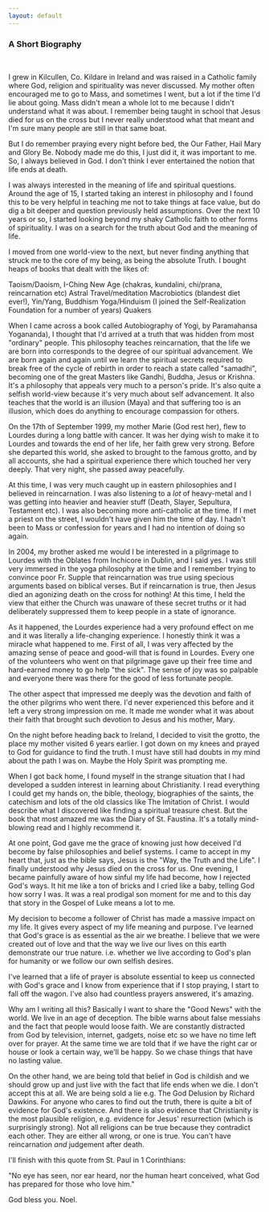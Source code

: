 ```yaml
---
layout: default
---
```


### A Short Biography
&nbsp;

I grew in Kilcullen, Co. Kildare in Ireland and was raised in a Catholic family where God, religion and spirituality was never discussed. 
My mother often encouraged me to go to Mass, and sometimes I went, but a lot if the time I'd lie about going. Mass didn't mean a whole lot 
to me because I didn't understand what it was about. I remember being taught in school that Jesus died for us on the cross but I never 
really understood what that meant and I'm sure many people are still in that same boat.

But I do remember praying every night before bed, the Our Father, Hail Mary and Glory Be. Nobody made me do this, I just did it, it was 
important to me. So, I always believed in God. I don't think I ever entertained the notion that life ends at death.

I was always interested in the meaning of life and spiritual questions. Around the age of 15, I started taking an interest in philosophy 
and I found this to be very helpful in teaching me not to take things at face value, but do dig a bit deeper and question previously held 
assumptions. Over the next 10 years or so, I started looking beyond my shaky Catholic faith to other forms of spirituality. I was on a 
search for the truth about God and the meaning of life.

I moved from one world-view to the next, but never finding anything that struck me to the core of my being, as being the absolute Truth. 
I bought heaps of books that dealt with the likes of:

Taoism/Daoism,
I-Ching
New Age (chakras, kundalini, chi/prana, reincarnation etc)
Astral Travel/meditation
Macrobiotics (blandest diet ever!), Yin/Yang,
Buddhism
Yoga/Hinduism (I joined the Self-Realization Foundation for a number of years)
Quakers

When I came across a book called Autobiography of Yogi, by Paramahansa Yogananda), I thought that I'd arrived at a truth that was hidden from 
most "ordinary" people. This philosophy teaches reincarnation, that the life we are born into corresponds to the degree of our spiritual advancement. 
We are born again and again until we learn the spiritual secrets required to break free of the cycle of rebirth in order to reach a state called 
"samadhi", becoming one of the great Masters like Gandhi, Buddha, Jesus or Krishna. It's a philosophy that appeals very much to a person's pride. 
It's also quite a selfish world-view because it's very much about self advancement. It also teaches that the world is an illusion (Maya) and that 
suffering too is an illusion, which does do anything to encourage compassion for others.

On the 17th of September 1999, my mother Marie (God rest her), flew to Lourdes during a long battle with cancer. It was her dying wish to make it 
to Lourdes and towards the end of her life, her faith grew very strong. Before she departed this world, she asked to brought to the famous grotto, 
and by all accounts, she had a spiritual experience there which touched her very deeply. That very night, she passed away peacefully.

At this time, I was very much caught up in eastern philosophies and I believed in reincarnation. I was also listening to a *lot* of heavy-metal and 
I was getting into heavier and heavier stuff (Death, Slayer, Sepultura, Testament etc). I was also becoming more anti-catholic at the time. If I met 
a priest on the street, I wouldn't have given him the time of day. I hadn't been to Mass or confession for years and I had no intention of doing so 
again.

In 2004, my brother asked me would I be interested in a pilgrimage to Lourdes with the Oblates from Inchicore in Dublin, and I said yes. I was still 
very immersed in the yoga philosophy at the time and I remember trying to convince poor Fr. Supple that reincarnation was true using specious arguments
 based on biblical verses. But if reincarnation is true, then Jesus died an agonizing death on the cross for nothing! At this time, I held the view 
 that either the Church was unaware of these secret truths or it had deliberately suppressed them to keep people in a state of ignorance.

As it happened, the Lourdes experience had a very profound effect on me and it was literally a life-changing experience. I honestly think it was a
 miracle what happened to me. First of all, I was very affected by the amazing sense of peace and good-will that is found in Lourdes. Every one of 
 the volunteers who went on that pilgrimage gave up their free time and hard-earned money to go help "the sick". The sense of joy was so palpable 
 and everyone there was there for the good of less fortunate people.

The other aspect that impressed me deeply was the devotion and faith of the other pilgrims who went there. I'd never experienced this before and it 
left a very strong impression on me. It made me wonder what it was about their faith that brought such devotion to Jesus and his mother, Mary.

On the night before heading back to Ireland, I decided to visit the grotto, the place my mother visited 6 years earlier. I got down on my knees and 
prayed to God for guidance to find the truth. I must have still had doubts in my mind about the path I was on. Maybe the Holy Spirit was prompting me.

When I got back home, I found myself in the strange situation that I had developed a sudden interest in learning about Christianity. I read everything 
I could get my hands on, the bible, theology, biographies of the saints, the catechism and lots of the old classics like The Imitation of Christ. I 
would describe what I discovered like finding a spiritual treasure chest. But the book that most amazed me was the Diary of St. Faustina. It's a 
totally mind-blowing read and I highly recommend it.

At one point, God gave me the grace of knowing just how deceived I'd become by false philosophies and belief systems. I came to accept in my heart 
that, just as the bible says, Jesus is the "Way, the Truth and the Life". I finally understood why Jesus died on the cross for us. One evening, I 
became painfully aware of how sinful my life had become, how I rejected God's ways. It hit me like a ton of bricks and I cried like a baby, telling 
God how sorry I was. It was a real prodigal son moment for me and to this day that story in the Gospel of Luke means a lot to me.

My decision to become a follower of Christ has made a massive impact on my life. It gives every aspect of my life meaning and purpose. I've learned 
that God's grace is as essential as the air we breathe. I believe that we were created out of love and that the way we live our lives on this earth 
demonstrate our true nature. i.e. whether we live according to God's plan for humanity or we follow our own selfish desires.

I've learned that a life of prayer is absolute essential to keep us connected with God's grace and I know from experience that if I stop praying, 
I start to fall off the wagon. I've also had countless prayers answered, it's amazing.

Why am I writing all this? Basically I want to share the "Good News" with the world. We live in an age of deception. The bible warns about false 
messiahs and the fact that people would loose faith. We are constantly distracted from God by television, internet, gadgets, noise etc so we have 
no time left over for prayer. At the same time we are told that if we have the right car or house or look a certain way, we'll be happy. So we chase 
things that have no lasting value.

On the other hand, we are being told that belief in God is childish and we should grow up and just live with the fact that life ends when we die. I 
don't accept this at all. We are being sold a lie e.g. The God Delusion by Richard Dawkins. For anyone who cares to find out the truth, there is 
quite a bit of evidence for God's existence. And there is also evidence that Christianity is the most plausible religion, e.g. evidence for Jesus' 
resurrection (which is surprisingly strong). Not all religions can be true because they contradict each other. They are either all wrong, or one is 
true. You can't have reincarnation *and* judgement after death.

I'll finish with this quote from St. Paul in 1 Corinthians:

"No eye has seen, nor ear heard, nor the human heart conceived, what God has prepared for those who love him."

God bless you.
Noel.
